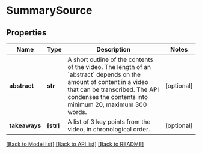 # SummarySource

## Properties
Name | Type | Description | Notes
------------ | ------------- | ------------- | -------------
**abstract** | **str** | A short outline of the contents of the video. The length of an &#x60;abstract&#x60; depends on the amount of content in a video that can be transcribed. The API condenses the contents into minimum 20, maximum 300 words. | [optional] 
**takeaways** | **[str]** | A list of 3 key points from the video, in chronological order. | [optional] 

[[Back to Model list]](../README.md#documentation-for-models) [[Back to API list]](../README.md#documentation-for-api-endpoints) [[Back to README]](../README.md)


